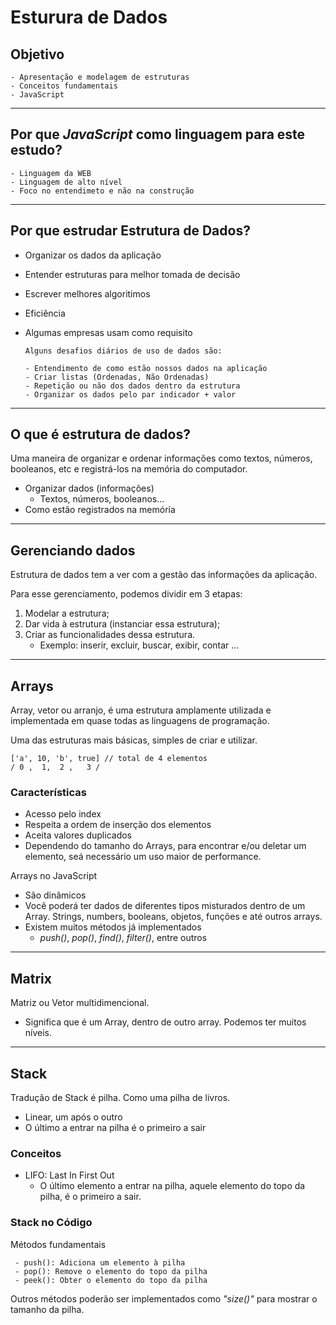 # Esturura de Dados

## Objetivo

    - Apresentação e modelagem de estruturas
    - Conceitos fundamentais
    - JavaScript

---

## Por que *JavaScript* como linguagem para este estudo?

    - Linguagem da WEB
    - Linguagem de alto nível
    - Foco no entendimeto e não na construção

---

## Por que estrudar Estrutura de Dados?

- Organizar os dados da aplicação
- Entender estruturas para melhor tomada de decisão
- Escrever melhores algoritimos
- Eficiência
- Algumas empresas usam como requisito

      Alguns desafios diários de uso de dados são:

      - Entendimento de como estão nossos dados na aplicação
      - Criar listas (Ordenadas, Não Ordenadas)
      - Repetição ou não dos dados dentro da estrutura
      - Organizar os dados pelo par indicador + valor

---

## O que é estrutura de dados?

Uma maneira de organizar e ordenar informações como textos, números, booleanos, etc e registrá-los na memória do computador.

- Organizar dados (informações)
  - Textos, números, booleanos...
- Como estão registrados na memória

---

## Gerenciando dados

Estrutura de dados tem a ver com a gestão das informações da aplicação.

Para esse gerenciamento, podemos dividir em 3 etapas:

  1. Modelar a estrutura;
  2. Dar vida à estrutura (instanciar essa estrutura);
  3. Criar as funcionalidades dessa estrutura.
     - Exemplo: inserir, excluir, buscar, exibir, contar ...

---

## Arrays

Array, vetor ou arranjo, é uma estrutura amplamente utilizada e implementada em quase todas as linguagens de programação.

Uma das estruturas mais básicas, simples de criar e utilizar.

    ['a', 10, 'b', true] // total de 4 elementos
    / 0 ,  1,  2 ,   3 /

### Características

- Acesso pelo index
- Respeita a ordem de inserção dos elementos
- Aceita valores duplicados
- Dependendo do tamanho do Arrays, para encontrar e/ou deletar um elemento, seá necessário um uso maior de performance.

Arrays no JavaScript

- São dinâmicos
- Você poderá ter dados de diferentes tipos misturados dentro de um Array. Strings, numbers, booleans, objetos, funções e até outros arrays.
- Existem muitos métodos já implementados
  - *push()*, *pop()*, *find()*, *filter()*, entre outros

---

## Matrix

Matriz ou Vetor multidimencional.

- Significa que é um Array, dentro de outro array. Podemos ter muitos níveis.

---

## Stack

Tradução de Stack é pilha. Como uma pilha de livros.

- Linear, um após o outro
- O último a entrar na pilha é o primeiro a sair

### Conceitos

- LIFO: Last In First Out
  - O último elemento a entrar na pilha, aquele elemento do topo da pilha, é o primeiro a sair.

### Stack no Código

Métodos fundamentais

     - push(): Adiciona um elemento à pilha
     - pop(): Remove o elemento do topo da pilha
     - peek(): Obter o elemento do topo da pilha

Outros métodos poderão ser implementados como *"size()"* para mostrar o tamanho da pilha.
